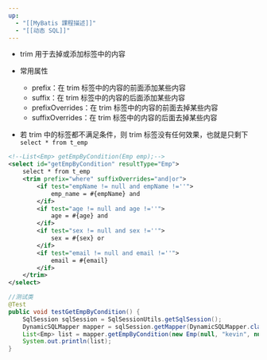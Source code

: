 ```yaml
---
up:
  - "[[MyBatis 課程描述]]"
  - "[[动态 SQL]]"
---
```

- trim 用于去掉或添加标签中的内容

- 常用属性
    - prefix：在 trim 标签中的内容的前面添加某些内容
    - suffix：在 trim 标签中的内容的后面添加某些内容
    - prefixOverrides：在 trim 标签中的内容的前面去掉某些内容
    - suffixOverrides：在 trim 标签中的内容的后面去掉某些内容

- 若 trim 中的标签都不满足条件，则 trim 标签没有任何效果，也就是只剩下`select * from t_emp`

```xml
<!--List<Emp> getEmpByCondition(Emp emp);-->
<select id="getEmpByCondition" resultType="Emp">
	select * from t_emp
	<trim prefix="where" suffixOverrides="and|or">
		<if test="empName != null and empName !=''">
			emp_name = #{empName} and
		</if>
		<if test="age != null and age !=''">
			age = #{age} and
		</if>
		<if test="sex != null and sex !=''">
			sex = #{sex} or
		</if>
		<if test="email != null and email !=''">
			email = #{email}
		</if>
	</trim>
</select>
```

```java
//测试类
@Test
public void testGetEmpByCondition() {
	SqlSession sqlSession = SqlSessionUtils.getSqlSession();
	DynamicSQLMapper mapper = sqlSession.getMapper(DynamicSQLMapper.class);
	List<Emp> list = mapper.getEmpByCondition(new Emp(null, "kevin", null, null, null, null, null));
	System.out.println(list);
}
```
